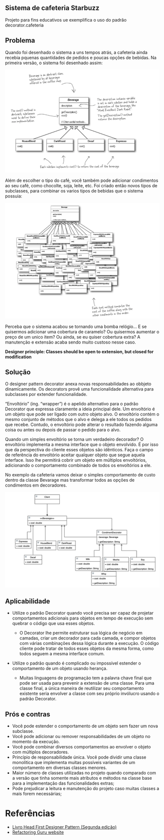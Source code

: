 ## Sistema de cafeteria Starbuzz
Projeto para fins educativos ue exemplifica o uso do padrão decorator.cafeteria

## Problema

Quando foi desenhado o sistema a uns tempos atrás, a cafeteria ainda recebia pquenas quantidades de pedidos e
poucas opções de bebidas. Na primeira versão, o sistema foi desenhado assim:

![before](/docs/images/before-1.png)

Além de escolher o tipo do café, você também pode adicionar condimentos ao seu café, como chocolte, soja, leite, etc.
Foi criado então novos tipos de subclasses, para combinar os varios tipos de bebidas que o sistema possuia:

![before](/docs/images/before-2.png)

Perceba que o sistema acabou se tornando uma bomba relógio... E se quisermos adicionar uma cobertura de caramelo? Ou
quisermos aumentar o preço de um unico item? Ou ainda, se eu quiser cobertura extra? A manutenção e extensão acaba sendo muito custoso nesse caso.

**Designer principle: Classes should be open to extension, but closed for modification**

## Solução

O designer pattern decorator anexa novas responsabilidades ao obbjeto dinamicamente. Os decorators provê uma
funcionalidade alternativa para subclasses por extender funcionalidade.

“Envoltório” (ing. “wrapper”) é o apelido alternativo para o padrão Decorator que expressa claramente a ideia principal dele.
Um envoltório é um objeto que pode ser ligado com outro objeto alvo. O envoltório contém o mesmo conjunto de métodos que o alvo e
delega a ele todos os pedidos que recebe. Contudo, o envoltório pode alterar o resultado fazendo alguma coisa ou antes ou
depois de passar o pedido para o alvo.

Quando um simples envoltório se torna um verdadeiro decorador? O envoltório implementa a mesma interface que o objeto envolvido.
É por isso que da perspectiva do cliente esses objetos são idênticos.
Faça o campo de referência do envoltório aceitar qualquer objeto que segue aquela interface.
Isso lhe permitirá cobrir um objeto em múltiplos envoltórios, adicionando o comportamento combinado de todos os envoltórios a ele.

No exemplo da cafeteria vamos deixar o simples comportamento de custo dentro da classe Bevarage mas
 transformar todos as opções de condimentos em decoradores.

![after](/docs/images/decorator-pattern.png)

## Aplicabilidade

- Utilize o padrão Decorator quando você precisa ser capaz de projetar comportamentos adicionais para objetos em tempo
de execução sem quebrar o código que usa esses objetos.
    - O Decorator lhe permite estruturar sua lógica de negócio
em camadas, criar um decorador para cada camada, e compor objetos com várias combinações dessa lógica durante a execução.
O código cliente pode tratar de todos esses objetos da mesma forma, como todos seguem a mesma interface comum.

- Utilize o padrão quando é complicado ou impossível estender o comportamento de um objeto usando herança.
    - Muitas linguagens de programação tem a palavra chave final que pode ser usada para prevenir a extensão de uma classe. Para uma classe final, a única maneira de reutilizar seu comportamento existente seria envolver a classe com seu próprio invólucro usando o padrão Decorator.

## Prós e contras

- Você pode estender o comportamento de um objeto sem fazer um nova subclasse.
- Você pode adicionar ou remover responsabilidades de um objeto no momento da execução.
- Você pode combinar diversos comportamentos ao envolver o objeto com múltiplos decoradores.
- Princípio de responsabilidade única. Você pode dividir uma classe monolítica que implementa muitas possíveis variantes de um comportamento em diversas classes menores.
- Maior número de classes utilizadas no projeto quando comparado com a versão que tinha somente mais atributos e métodos na classe base para a implementação das funcionalidades extras;
- Pode prejudicar a leitura e manutenção do projeto caso muitas classes a mais forem necessárias;


# Referências

- [Livro Head First Designer Pattern (Segunda edição)](https://www.amazon.com.br/Head-First-Design-Patterns-Object-Oriented/dp/149207800X/ref=pd_lpo_14_t_0/141-9002804-0455951?_encoding=UTF8&pd_rd_i=149207800X&pd_rd_r=4c8bc77f-fcdc-414a-bc7f-2532902e5165&pd_rd_w=ivF6F&pd_rd_wg=NhHaw&pf_rd_p=cfa1789c-e63b-406f-a502-2b3819ce5a27&pf_rd_r=BCQH9WMS7EK2PSEV5R1P&psc=1&refRID=BCQH9WMS7EK2PSEV5R1P)
- [Refactoring Guru website](https://refactoring.guru/pt-br/design-patterns/observer)